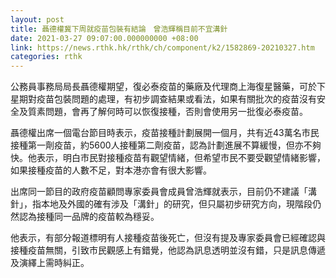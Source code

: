 ```yaml
---
layout: post
title: 聶德權冀下周就疫苗包裝有結論　曾浩輝稱目前不宜溝針
date: 2021-03-27 09:07:00.000000000 +08:00
link: https://news.rthk.hk/rthk/ch/component/k2/1582869-20210327.htm
categories: rthk
---
```


公務員事務局局長聶德權期望，復必泰疫苗的藥廠及代理商上海復星醫藥，可於下星期對疫苗包裝問題的處理，有初步調查結果或看法，如果有關批次的疫苗沒有安全及質素問題，會再了解何時可以恢復接種，否則會使用另一批復必泰疫苗。

聶德權出席一個電台節目時表示，疫苗接種計劃展開一個月，共有近43萬名市民接種第一劑疫苗，約5600人接種第二劑疫苗，認為計劃進展不算緩慢，但亦不夠快。他表示，明白市民對接種疫苗有觀望情緒，但希望市民不要受觀望情緒影響，如果接種疫苗的人數不足，對本港亦會有很大影響。

出席同一節目的政府疫苗顧問專家委員會成員曾浩輝就表示，目前仍不建議「溝針」，指本地及外國的確有涉及「溝針」的研究，但只屬初步研究方向，現階段仍然認為接種同一品牌的疫苗較為穩妥。

他表示，有部分報道標明有人接種疫苗後死亡，但沒有提及專家委員會已經確認與接種疫苗無關，引致市民觀感上有錯覺，他認為訊息透明並沒有錯，只是訊息傳遞及演繹上需時糾正。
